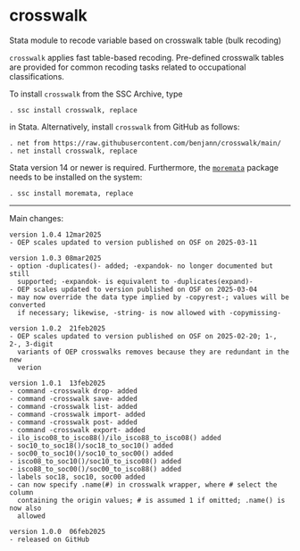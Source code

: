 # crosswalk
Stata module to recode variable based on crosswalk table (bulk recoding)

`crosswalk` applies fast table-based recoding. Pre-defined
crosswalk tables are provided for common recoding tasks related to occupational
classifications.

To install `crosswalk` from the SSC Archive, type

    . ssc install crosswalk, replace

in Stata. Alternatively, install `crosswalk` from GitHub as follows:

    . net from https://raw.githubusercontent.com/benjann/crosswalk/main/
    . net install crosswalk, replace

Stata version 14 or newer is required. Furthermore, the 
[`moremata`](https://github.com/benjann/moremata) package needs to be installed
on the system:

    . ssc install moremata, replace

---

Main changes:

    version 1.0.4 12mar2025
    - OEP scales updated to version published on OSF on 2025-03-11

    version 1.0.3 08mar2025
    - option -duplicates()- added; -expandok- no longer documented but still
      supported; -expandok- is equivalent to -duplicates(expand)-
    - OEP scales updated to version published on OSF on 2025-03-04
    - may now override the data type implied by -copyrest-; values will be converted
      if necessary; likewise, -string- is now allowed with -copymissing-

    version 1.0.2  21feb2025
    - OEP scales updated to version published on OSF on 2025-02-20; 1-, 2-, 3-digit
      variants of OEP crosswalks removes because they are redundant in the new
      verion

    version 1.0.1  13feb2025
    - command -crosswalk drop- added
    - command -crosswalk save- added
    - command -crosswalk list- added
    - command -crosswalk import- added
    - command -crosswalk post- added
    - command -crosswalk export- added
    - ilo_isco08_to_isco88()/ilo_isco88_to_isco08() added
    - soc10_to_soc18()/soc18_to_soc10() added
    - soc00_to_soc10()/soc10_to_soc00() added
    - isco08_to_soc10()/soc10_to_isco08() added
    - isco88_to_soc00()/soc00_to_isco88() added
    - labels soc18, soc10, soc00 added
    - can now specify .name(#) in crosswalk wrapper, where # select the column
      containing the origin values; # is assumed 1 if omitted; .name() is now also
      allowed

    version 1.0.0  06feb2025
    - released on GitHub
